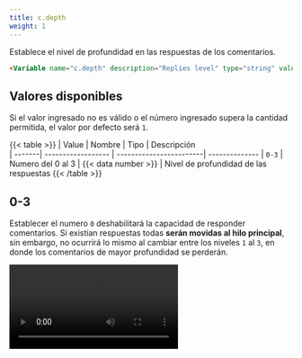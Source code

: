 ```yaml
---
title: c.depth
weight: 1
---
```


Establece el nivel de profundidad en las respuestas de los comentarios.

```html
<Variable name="c.depth" description="Replies level" type="string" value="2"/>
```

## Valores disponibles

Si el valor ingresado no es válido o el número ingresado supera la cantidad permitida, el valor por defecto será `1`.

{{< table >}}
| Value  | Nombre             | Tipo                    | Descripción   
| -------| ------------------ | ------------------------| --------------
| `0-3`  | Numero del 0 al 3  | {{< data number >}}     | Nivel de profundidad de las respuestas
{{< /table >}}


## 0-3

Establecer el numero `0` deshabilitará la capacidad de responder comentarios. Si existían respuestas todas **serán movidas al hilo principal**, sin embargo, no ocurrirá lo mismo al cambiar entre los niveles `1` al `3`, en donde los comentarios de mayor profundidad se perderán.

<video controls="">
  <source src="/videos/c-depth.mp4" type="video/mp4">
</video>